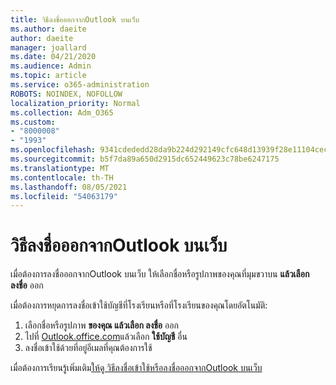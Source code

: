 ```yaml
---
title: วิธีลงชื่อออกจากOutlook บนเว็บ
ms.author: daeite
author: daeite
manager: joallard
ms.date: 04/21/2020
ms.audience: Admin
ms.topic: article
ms.service: o365-administration
ROBOTS: NOINDEX, NOFOLLOW
localization_priority: Normal
ms.collection: Adm_O365
ms.custom:
- "8000008"
- "1993"
ms.openlocfilehash: 9341cdededd28da9b224d292149cfc648d13939f28e11104cecdec14eef7c5da
ms.sourcegitcommit: b5f7da89a650d2915dc652449623c78be6247175
ms.translationtype: MT
ms.contentlocale: th-TH
ms.lasthandoff: 08/05/2021
ms.locfileid: "54063179"
---
```

# <a name="how-to-sign-out-of-outlook-on-the-web"></a>วิธีลงชื่อออกจากOutlook บนเว็บ

เมื่อต้องการลงชื่อออกจากOutlook บนเว็บ ให้เลือกชื่อหรือรูปภาพของคุณที่มุมขวาบน **แล้วเลือก ลงชื่อ** ออก

เมื่อต้องการหยุดการลงชื่อเข้าใช้บัญชีที่โรงเรียนหรือที่โรงเรียนของคุณโดยอัตโนมัติ:

1. เลือกชื่อหรือรูปภาพ **ของคุณ แล้วเลือก ลงชื่อ** ออก
1. ไปที่ [Outlook.office.com](https://outlook.office.com/)แล้วเลือก **ใช้บัญชี** อื่น
1. ลงชื่อเข้าใช้ด้วยที่อยู่อีเมลที่คุณต้องการใช้

เมื่อต้องการเรียนรู้เพิ่มเติม[ให้ดู วิธีลงชื่อเข้าใช้หรือลงชื่อออกจากOutlook บนเว็บ](https://support.office.com/article/763fab4d-0138-4814-b450-37fc286bcb79)